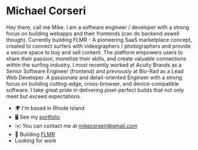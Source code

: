 Michael Corseri
================================

Hey there, call me Mike. I am a software engineer / developer with a strong focus on building webapps and their frontends (can do backend aswell though). Currently building FLMR - A pioneering SaaS marketplace concept, created to connect surfers with videographers / photographers and provide a secure space to buy and sell content. The platform empowers users to share their passion, monetize their skills, and create valuable connections within the surfing industry. I most recently worked at Acuity Brands as a Senior Software Engineer (frontend) and previously at Bio-Rad as a Lead Web Developer. A passionate and detail-oriented Engineer with a strong focus on building cutting-edge, cross-browser, and device-compatible software. I take great pride in delivering pixel-perfect builds that not only meet but exceed expectations.

* 🌍  I'm based in Rhode Island
* 🖥️  See my [portfolio](http://www.corseri.com)
* ✉️  You can contact me at [mikecorseri@gmail.com](mailto:mikecorseri@gmail.com)
* 🚀  Building [FLMR](http://www.flmr.app)
* Looking for work
